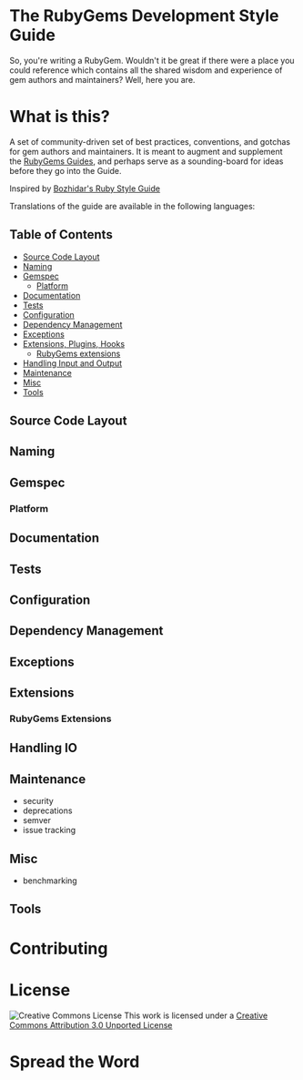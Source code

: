 # The RubyGems Development Style Guide

So, you're writing a RubyGem. Wouldn't it be great if there were a place
you could reference which contains all the shared wisdom and experience
of gem authors and maintainers?  Well, here you are.

# What is this?

A set of community-driven set of best practices, conventions, and gotchas
for gem authors and maintainers. It is meant to augment and supplement the
[RubyGems Guides](http://guides.rubygems.org/), and perhaps serve as a
sounding-board for ideas before they go into the Guide.

Inspired by [Bozhidar's Ruby Style Guide](https://github.com/bbatsov/ruby-style-guide)

Translations of the guide are available in the following languages:

## Table of Contents

* [Source Code Layout](#source-code-layout)
* [Naming](#naming)
* [Gemspec](#gemspec)
  * [Platform](#platform)
* [Documentation](#documentation)
* [Tests](#tests)
* [Configuration](#configuratino)
* [Dependency Management](#dependency-management)
* [Exceptions](#exceptions)
* [Extensions, Plugins, Hooks](#extensions)
  * [RubyGems extensions](#rubygems-extensions)
* [Handling Input and Output](#handling-io)
* [Maintenance](#maintenance)
* [Misc](#misc)
* [Tools](#tools)

## Source Code Layout

## Naming

## Gemspec

### Platform

## Documentation

## Tests

## Configuration

## Dependency Management

## Exceptions

## Extensions

### RubyGems Extensions

## Handling IO

## Maintenance

- security
- deprecations
- semver
- issue tracking

## Misc

- benchmarking

## Tools

# Contributing

# License

![Creative Commons License](http://i.creativecommons.org/l/by/3.0/88x31.png)
This work is licensed under a [Creative Commons Attribution 3.0 Unported License](http://creativecommons.org/licenses/by/3.0/deed.en_US)

# Spread the Word
